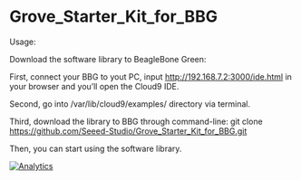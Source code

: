 # Grove_Starter_Kit_for_BBG

 Usage:

 Download the software library to BeagleBone Green:
 
 First, connect your BBG to yout PC, input http://192.168.7.2:3000/ide.html in your browser and you’ll open the Cloud9 IDE.
 
 Second, go into /var/lib/cloud9/examples/ directory via terminal.
 
 Third, download the library to BBG through command-line:
 git clone https://github.com/Seeed-Studio/Grove_Starter_Kit_for_BBG.git
 
 Then, you can start using the software library.

 
 
[1]:http://www.seeedstudio.com/wiki/Grove_Starter_Kit_for_BeagleBone_Green



[![Analytics](https://ga-beacon.appspot.com/UA-46589105-3/Grove_Starter_Kit_for_BBG)](https://github.com/igrigorik/ga-beacon)